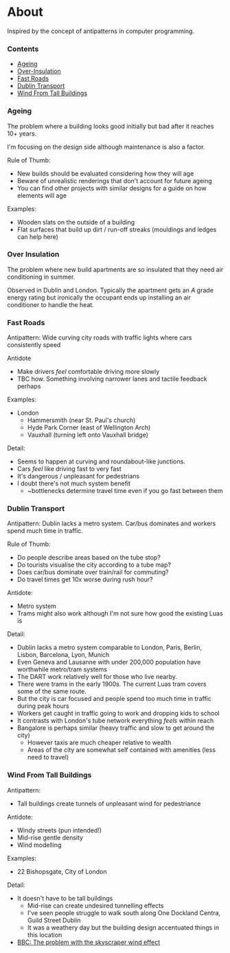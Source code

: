 # About
Inspired by the concept of antipatterns in computer programming.

### Contents
* [Ageing](#ageing)
* [Over-Insulation](#over-insulation)
* [Fast Roads](#fast-roads)
* [Dublin Transport](#dublin-transport)
* [Wind From Tall Buildings](#wind-from-tall-buildings)

### Ageing
The problem where a building looks good initially but bad after it reaches 10+ years.

I'm focusing on the design side although maintenance is also a factor.

Rule of Thumb:
* New builds should be evaluated considering how they will age
* Beware of unrealistic renderings that don't account for future ageing
* You can find other projects with similar designs for a guide on how elements will age

Examples:
* Wooden slats on the outside of a building
* Flat surfaces that build up dirt / run-off streaks (mouldings and ledges can help here)

### Over Insulation
The problem where new build apartments are so insulated that they need air conditioning in summer.

Observed in Dublin and London. Typically the apartment gets an *A* grade energy rating but ironically the occupant ends up installing an air conditioner to handle the heat.

### Fast Roads
Antipattern: Wide curving city roads with traffic lights where cars consistently speed

Antidote
* Make drivers *feel* comfortable driving more slowly
* TBC how. Something involving narrower lanes and tactile feedback perhaps

Examples:
* London
    * Hammersmith (near St. Paul's church)
    * Hyde Park Corner (east of Wellington Arch)
    * Vauxhall (turning left onto Vauxhall bridge)

Detail:
* Seems to happen at curving and roundabout-like junctions.
* Cars *feel* like driving fast to very fast
* It's dangerous / unpleasant for pedestrians
* I doubt there's not much system benefit
    * ~bottlenecks determine travel time even if you go fast between them

### Dublin Transport 
Antipattern: Dublin lacks a metro system. Car/bus dominates and workers spend much time in traffic.

Rule of Thumb:
* Do people describe areas based on the tube stop?
* Do tourists visualise the city according to a tube map?
* Does car/bus dominate over train/rail for commuting?
* Do travel times get 10x worse during rush hour?

Antidote:
* Metro system
* Trams might also work although I'm not sure how good the existing Luas is

Detail:
* Dublin lacks a metro system comparable to London, Paris, Berlin, Lisbon, Barcelona, Lyon, Munich
* Even Geneva and Lausanne with under 200,000 population have worthwhile metro/tram systems
* The DART work relatively well for those who live nearby.
* There were trams in the early 1900s. The current Luas tram covers some of the same route.
* But the city is car focused and people spend too much time in traffic during peak hours
* Workers get caught in traffic going to work and dropping kids to school
* It contrasts with London's tube network everything *feels* within reach
* Bangalore is perhaps similar (heavy traffic and slow to get around the city)
    * However taxis are much cheaper relative to wealth
    * Areas of the city are somewhat self contained with amenities (less need to travel)

### Wind From Tall Buildings
Antipattern:
* Tall buildings create tunnels of unpleasant wind for pedestriance

Antidote:
* Windy streets (pun intended!)
* Mid-rise gentle density
* Wind modelling

Examples:
* 22 Bishopsgate, City of London

Detail:
* It doesn't have to be tall buildings
    * Mid-rise can create undesired tunnelling effects
    * I've seen people struggle to walk south along One Dockland Centra, Guild Street Dublin
    * It was a weathery day but the building design accentuated things in this location
* [BBC: The problem with the skyscraper wind effect](https://www.bbc.co.uk/news/magazine-33426889)
